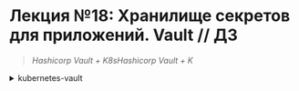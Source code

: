 # **Лекция №18: Хранилище секретов для приложений. Vault // ДЗ**
> _Hashicorp Vault + K8sHashicorp Vault + K_
<details>
  <summary>kubernetes-vault</summary>

## **Задание:**
Устанавливаем и настраиваем Vault для нужд платформенной команды и команд разработки

Цель:
В данном домашнем задании студенты установят Hashicrop Vault в кластер kubernetes. Научатся управлять секретами и использовать их в кластере.


Описание/Пошаговая инструкция выполнения домашнего задания:
Все действия описаны в методическом указании.


Критерии оценки:
0 б. - задание не выполнено
1 б. - задание выполнено
2 б. - выполнены все дополнительные задания

---

## **Выполнено:**


## **Полезное:**

